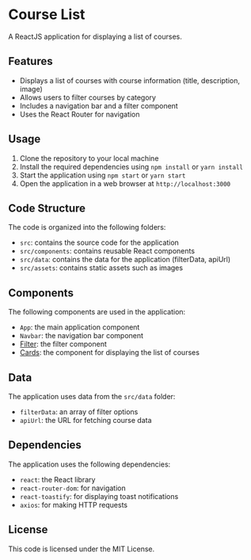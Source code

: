 # Course List

A ReactJS application for displaying a list of courses.

## Features

* Displays a list of courses with course information (title, description, image)
* Allows users to filter courses by category
* Includes a navigation bar and a filter component
* Uses the React Router for navigation

## Usage

1. Clone the repository to your local machine
2. Install the required dependencies using `npm install` or `yarn install`
3. Start the application using `npm start` or `yarn start`
4. Open the application in a web browser at `http://localhost:3000`

## Code Structure

The code is organized into the following folders:

* `src`: contains the source code for the application
* `src/components`: contains reusable React components
* `src/data`: contains the data for the application (filterData, apiUrl)
* `src/assets`: contains static assets such as images

## Components

The following components are used in the application:

* `App`: the main application component
* `Navbar`: the navigation bar component
* [Filter](cci:1://file:///c:/Users/HP/OneDrive/Desktop/DotBatchProjects/selfPractice/Reactjs/courseList/src/components/Filter.jsx:2:0-16:1): the filter component
* [Cards](cci:1://file:///c:/Users/HP/OneDrive/Desktop/DotBatchProjects/selfPractice/Reactjs/courseList/src/components/Cards.jsx:3:0-30:1): the component for displaying the list of courses

## Data

The application uses data from the `src/data` folder:

* `filterData`: an array of filter options
* `apiUrl`: the URL for fetching course data

## Dependencies

The application uses the following dependencies:

* `react`: the React library
* `react-router-dom`: for navigation
* `react-toastify`: for displaying toast notifications
* `axios`: for making HTTP requests

## License

This code is licensed under the MIT License.
